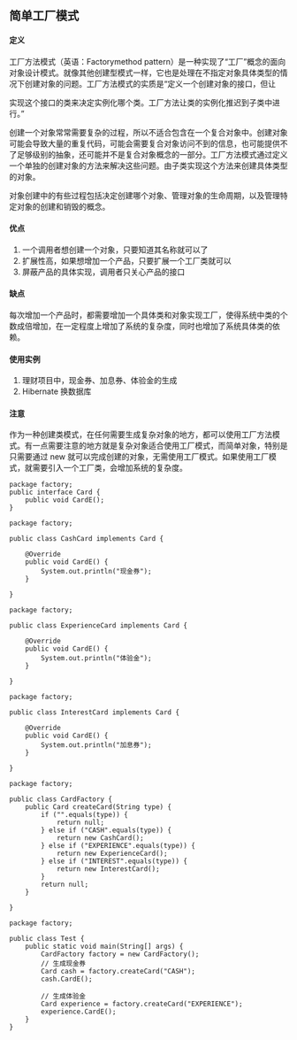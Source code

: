 ## 简单工厂模式<!-- {docsify-ignore} -->
#### 定义
工厂方法模式（英语：Factorymethod pattern）是一种实现了“工厂”概念的面向对象设计模式。就像其他创建型模式一样，它也是处理在不指定对象具体类型的情况下创建对象的问题。工厂方法模式的实质是“定义一个创建对象的接口，但让
<!--more-->
实现这个接口的类来决定实例化哪个类。工厂方法让类的实例化推迟到子类中进行。”

创建一个对象常常需要复杂的过程，所以不适合包含在一个复合对象中。创建对象可能会导致大量的重复代码，可能会需要复合对象访问不到的信息，也可能提供不了足够级别的抽象，还可能并不是复合对象概念的一部分。工厂方法模式通过定义一个单独的创建对象的方法来解决这些问题。由子类实现这个方法来创建具体类型的对象。  

对象创建中的有些过程包括决定创建哪个对象、管理对象的生命周期，以及管理特定对象的创建和销毁的概念。

#### 优点<!-- {docsify-ignore} -->
1. 一个调用者想创建一个对象，只要知道其名称就可以了
2. 扩展性高，如果想增加一个产品，只要扩展一个工厂类就可以
3. 屏蔽产品的具体实现，调用者只关心产品的接口

#### 缺点<!-- {docsify-ignore} -->
每次增加一个产品时，都需要增加一个具体类和对象实现工厂，使得系统中类的个数成倍增加，在一定程度上增加了系统的复杂度，同时也增加了系统具体类的依赖。

#### 使用实例<!-- {docsify-ignore} -->
1. 理财项目中，现金券、加息券、体验金的生成
2. Hibernate 换数据库

#### 注意<!-- {docsify-ignore} -->
作为一种创建类模式，在任何需要生成复杂对象的地方，都可以使用工厂方法模式。有一点需要注意的地方就是复杂对象适合使用工厂模式，而简单对象，特别是只需要通过 new 就可以完成创建的对象，无需使用工厂模式。如果使用工厂模式，就需要引入一个工厂类，会增加系统的复杂度。

```
package factory;
public interface Card {
    public void CardE();
}
```

```
package factory;

public class CashCard implements Card {

    @Override
    public void CardE() {
        System.out.println("现金券");
    }

}

```

```
package factory;

public class ExperienceCard implements Card {

    @Override
    public void CardE() {
        System.out.println("体验金");
    }

}
```

```
package factory;

public class InterestCard implements Card {

    @Override
    public void CardE() {
        System.out.println("加息券");
    }

}

```

```
package factory;

public class CardFactory {
    public Card createCard(String type) {
        if ("".equals(type)) {
            return null;
        } else if ("CASH".equals(type)) {
            return new CashCard();
        } else if ("EXPERIENCE".equals(type)) {
            return new ExperienceCard();
        } else if ("INTEREST".equals(type)) {
            return new InterestCard();
        }
        return null;
    }

}
```

```
package factory;

public class Test {
    public static void main(String[] args) {
        CardFactory factory = new CardFactory();
        // 生成现金券
        Card cash = factory.createCard("CASH");
        cash.CardE();

        // 生成体验金
        Card experience = factory.createCard("EXPERIENCE");
        experience.CardE();
    }
}
```

